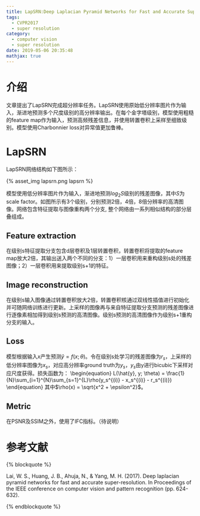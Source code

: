 ```yaml
---
title: LapSRN:Deep Laplacian Pyramid Networks for Fast and Accurate Super-Resolution
tags:
  - CVPR2017
  - super resolution
category:
  - computer vision
  - super resolution
date: 2019-05-06 20:35:48
mathjax: true
---
```


# 介绍

文章提出了LapSRN完成超分辨率任务。LapSRN使用原始低分辨率图片作为输入，渐进地预测多个尺度级别的高分辨率输出。在每个金字塔级别，模型使用粗糙的feature map作为输入，预测高频残差信息，并使用转置卷积上采样至细致级别。模型使用Charbonnier loss对异常值更加鲁棒。

# LapSRN

LapSRN网络结构如下图所示：

{% asset_img lapsrn.png lapsrn %}

模型使用低分辨率图片作为输入，渐进地预测$log_2S$级别的残差图像，其中$S$为scale factor。如图所示有3个级别，分别预测2倍，4倍，8倍分辨率的高清图像。网络包含特征提取与图像重构两个分支, 整个网络由一系列相似结构的部分层叠组成。

## Feature extraction

在级别s特征提取分支包含d层卷积及1层转置卷积，转置卷积将提取的feature map放大2倍，其输出送入两个不同的分支：1）一层卷积用来重构级别s处的残差图像；2）一层卷积用来提取级别s+1的特征。

## Image reconstruction

在级别s输入图像通过转置卷积放大2倍，转置卷积核通过双线性插值进行初始化并可随网络训练进行更新。上采样的图像再与来自特征提取分支预测的残差图像进行逐像素相加得到级别s预测的高清图像。级别s预测的高清图像作为级别s+1重构分支的输入。

## Loss 

模型根据输入$x$产生预测$\hat{y} = f(x;\theta)$。令在级别s处学习的残差图像为$r_s$，上采样的低分辨率图像为$x_s$，对应高分辨率ground truth为$y_s$，$y_s$由y进行bicubic下采样对应尺度获得。损失函数为：
\begin{equation}
    L(\hat{y}, y; \theta) = \frac{1}{N}\sum_{i=1}^{N}\sum_{s=1}^{L}\rho(y_s^{(i)} - x_s^{(i)} - r_s^{(i)})
\end{equation}
其中$\rho(x) = \sqrt{x^2 + \epsilon^2}$。

## Metric

在PSNR及SSIM之外，使用了IFC指标。（待说明）

# 参考文献

{% blockquote %}

Lai, W. S., Huang, J. B., Ahuja, N., & Yang, M. H. (2017). Deep laplacian pyramid networks for fast and accurate super-resolution. In Proceedings of the IEEE conference on computer vision and pattern recognition (pp. 624-632).

{% endblockquote %}
